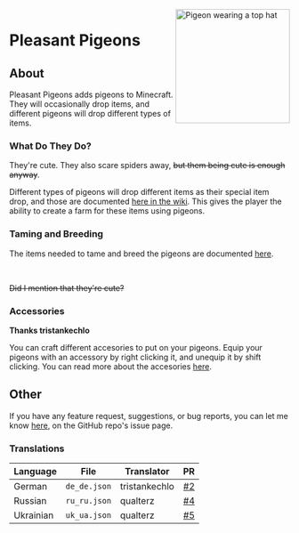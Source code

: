 <img src="https://user-images.githubusercontent.com/66281330/155865075-7360c978-2826-4474-84aa-0d1a73ac8971.png" alt="Pigeon wearing a top hat" width=205 align="right">

# Pleasant Pigeons

## About

Pleasant Pigeons adds pigeons to Minecraft. They will occasionally drop items, and different pigeons will drop different types of items.

### What Do They Do?

They're cute. They also scare spiders away, <s>but them being cute is enough anyway</s>.

Different types of pigeons will drop different items as their special item drop, and those are documented [here in the wiki](https://github.com/ThePoultryMan/Pigeons/wiki/Pigeon#special-drops). This gives the player the ability to create a farm for these items using pigeons.

### Taming and Breeding

The items needed to tame and breed the pigeons are documented [here](https://github.com/ThePoultryMan/Pigeons/wiki/Tags).

<br>

<s>Did I mention that they're cute?</s>

### Accessories

**Thanks tristankechlo**

You can craft different accesories to put on your pigeons. Equip your pigeons with an accessory by right clicking it, and unequip it by shift clicking. You can read more about the accesories [here](https://github.com/ThePoultryMan/Pigeons/wiki/Pigeon#accessories).

## Other

If you have any feature request, suggestions, or bug reports, you can let me know [here](https://github.com/ThePoultryMan/Pigeons/issues), on the GitHub repo's issue page.

### Translations

| Language | File | Translator | PR |
|--- | --- | --- | --: |
| German | `de_de.json` | tristankechlo | [#2](https://github.com/ThePoultryMan/Pigeons/pull/2) |
| Russian | `ru_ru.json` | qualterz | [#4](https://github.com/ThePoultryMan/Pigeons/pull/4) |
| Ukrainian | `uk_ua.json` | qualterz | [#5](https://github.com/ThePoultryMan/Pigeons/pull/5) |
